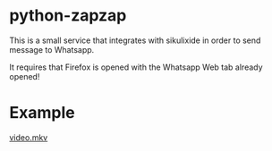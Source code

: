 # python-zapzap

This is a small service that integrates with sikulixide in order to send message to Whatsapp.

It requires that Firefox is opened with the Whatsapp Web tab already opened!

# Example
[video.mkv](example.mkv)
